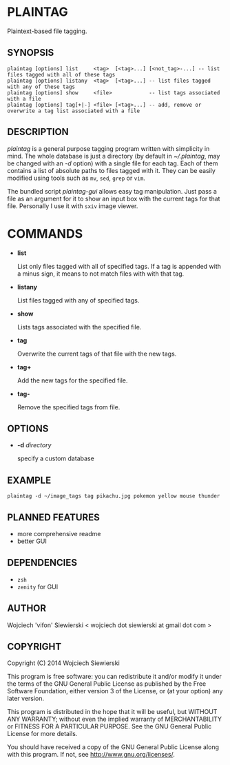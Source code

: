 PLAINTAG
========

Plaintext-based file tagging.

SYNOPSIS
--------

    plaintag [options] list     <tag>  [<tag>...] [<not_tag>-...] -- list files tagged with all of these tags
    plaintag [options] listany  <tag>  [<tag>...] -- list files tagged with any of these tags
    plaintag [options] show     <file>            -- list tags associated with a file
    plaintag [options] tag[+|-] <file> [<tag>...] -- add, remove or overwrite a tag list associated with a file

DESCRIPTION
-----------

_plaintag_ is a general purpose tagging program written with
simplicity in mind. The whole database is just a directory (by default
in _~/.plaintag_, may be changed with an _-d_ option) with a single
file for each tag. Each of them contains a list of absolute paths to
files tagged with it. They can be easily modified using tools such as
`mv`, `sed`, `grep` or `vim`.

The bundled script _plaintag-gui_ allows easy tag manipulation. Just
pass a file as an argument for it to show an input box with the
current tags for that file. Personally I use it with `sxiv` image
viewer.

COMMANDS
========

*   __list__

    List only files tagged with all of specified tags. If a tag is
    appended with a minus sign, it means to not match files with with
    that tag.

*   __listany__

    List files tagged with any of specified tags.

*   __show__

    Lists tags associated with the specified file.

*   __tag__

    Overwrite the current tags of that file with the new tags.

*   __tag+__

    Add the new tags for the specified file.

*   __tag-__

    Remove the specified tags from file.

OPTIONS
-------

*   __-d__ _directory_

    specify a custom database

EXAMPLE
-------

    plaintag -d ~/image_tags tag pikachu.jpg pokemon yellow mouse thunder

PLANNED FEATURES
----------------

* more comprehensive readme
* better GUI

DEPENDENCIES
------------

* `zsh`
* `zenity` for GUI

AUTHOR
------

Wojciech 'vifon' Siewierski < wojciech dot siewierski at gmail dot com >

COPYRIGHT
---------

Copyright (C) 2014  Wojciech Siewierski

This program is free software: you can redistribute it and/or modify
it under the terms of the GNU General Public License as published by
the Free Software Foundation, either version 3 of the License, or
(at your option) any later version.

This program is distributed in the hope that it will be useful,
but WITHOUT ANY WARRANTY; without even the implied warranty of
MERCHANTABILITY or FITNESS FOR A PARTICULAR PURPOSE.  See the
GNU General Public License for more details.

You should have received a copy of the GNU General Public License
along with this program.  If not, see <http://www.gnu.org/licenses/>.
